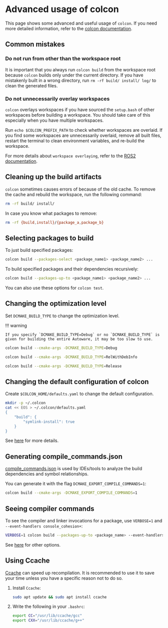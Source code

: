 # Advanced usage of colcon

This page shows some advanced and useful usage of `colcon`.
If you need more detailed information, refer to the [colcon documentation](https://colcon.readthedocs.io/).

## Common mistakes

### Do not run from other than the workspace root

It is important that you always run `colcon build` from the workspace root because `colcon` builds only under the current directory.
If you have mistakenly built in a wrong directory, run `rm -rf build/ install/ log/` to clean the generated files.

### Do not unnecessarily overlay workspaces

`colcon` overlays workspaces if you have sourced the `setup.bash` of other workspaces before building a workspace.
You should take care of this especially when you have multiple workspaces.

Run `echo $COLCON_PREFIX_PATH` to check whether workspaces are overlaid.
If you find some workspaces are unnecessarily overlaid, remove all built files, restart the terminal to clean environment variables, and re-build the workspace.

For more details about `workspace overlaying`, refer to the [ROS2 documentation](https://docs.ros.org/en/rolling/Tutorials/Workspace/Creating-A-Workspace.html#source-the-overlay).

## Cleaning up the build artifacts

`colcon` sometimes causes errors of because of the old cache.
To remove the cache and rebuild the workspace, run the following command:

```bash
rm -rf build/ install/
```

In case you know what packages to remove:

```bash
rm -rf {build,install}/{package_a,package_b}
```

## Selecting packages to build

To just build specified packages:

```bash
colcon build --packages-select <package_name1> <package_name2> ...
```

To build specified packages and their dependencies recursively:

```bash
colcon build --packages-up-to <package_name1> <package_name2> ...
```

You can also use these options for `colcon test`.

## Changing the optimization level

Set `DCMAKE_BUILD_TYPE` to change the optimization level.

!!! warning

    If you specify `DCMAKE_BUILD_TYPE=Debug` or no `DCMAKE_BUILD_TYPE` is given for building the entire Autoware, it may be too slow to use.

```bash
colcon build --cmake-args -DCMAKE_BUILD_TYPE=Debug
```

```bash
colcon build --cmake-args -DCMAKE_BUILD_TYPE=RelWithDebInfo
```

```bash
colcon build --cmake-args -DCMAKE_BUILD_TYPE=Release
```

## Changing the default configuration of colcon

Create `$COLCON_HOME/defaults.yaml` to change the default configuration.

```bash
mkdir -p ~/.colcon
cat << EOS > ~/.colcon/defaults.yaml
{
    "build": {
        "symlink-install": true
    }
}
```

See [here](https://colcon.readthedocs.io/en/released/user/configuration.html#defaults-yaml) for more details.

## Generating compile_commands.json

[compile_commands.json](https://colcon.readthedocs.io/en/released/user/how-to.html#cmake-packages-generating-compile-commands-json) is used by IDEs/tools to analyze the build dependencies and symbol relationships.

You can generate it with the flag `DCMAKE_EXPORT_COMPILE_COMMANDS=1`:

```bash
colcon build --cmake-args -DCMAKE_EXPORT_COMPILE_COMMANDS=1
```

## Seeing compiler commands

To see the compiler and linker invocations for a package, use `VERBOSE=1` and `--event-handlers console_cohesion+`:

```bash
VERBOSE=1 colcon build --packages-up-to <package_name> --event-handlers console_cohesion+
```

See [here](https://colcon.readthedocs.io/en/released/reference/event-handler-arguments.html) for other options.

## Using Ccache

[Ccache](https://ccache.dev/) can speed up recompilation.
It is recommended to use it to save your time unless you have a specific reason not to do so.

1. Install `Ccache`:

   ```bash
   sudo apt update && sudo apt install ccache
   ```

2. Write the following in your `.bashrc`:

   ```bash
   export CC="/usr/lib/ccache/gcc"
   export CXX="/usr/lib/ccache/g++"
   ```
